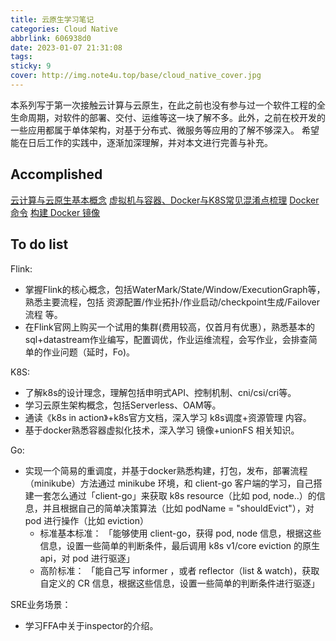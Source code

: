 ```yaml
---
title: 云原生学习笔记
categories: Cloud Native
abbrlink: 606938d0
date: 2023-01-07 21:31:08
tags:
sticky: 9
cover: http://img.note4u.top/base/cloud_native_cover.jpg
---
```


本系列写于第一次接触云计算与云原生，在此之前也没有参与过一个软件工程的全生命周期，对软件的部署、交付、运维等这一块了解不多。此外，之前在校开发的一些应用都属于单体架构，对基于分布式、微服务等应用的了解不够深入。
希望能在日后工作的实践中，逐渐加深理解，并对本文进行完善与补充。

## Accomplished

[云计算与云原生基本概念](http://note4u.top/post/6328194b.html)
[虚拟机与容器、Docker与K8S常见混淆点梳理](http://note4u.top/post/757d0b1c.html)
[Docker 命令](http://note4u.top/post/f0295783.html)
[构建 Docker 镜像](http://note4u.top/post/78184262.html)

## To do list
Flink:  
- 掌握Flink的核心概念，包括WaterMark/State/Window/ExecutionGraph等，熟悉主要流程，包括 资源配置/作业拓扑/作业启动/checkpoint生成/Failover流程 等。
- 在Flink官网上购买一个试用的集群(费用较高，仅首月有优惠），熟悉基本的sql+datastream作业编写，配置调优，作业运维流程，会写作业，会排查简单的作业问题（延时，Fo)。
  
K8S:
- 了解k8s的设计理念，理解包括申明式API、控制机制、cni/csi/cri等。
- 学习云原生架构概念，包括Serverless、OAM等。
- 通读《k8s in action》+k8s官方文档，深入学习 k8s调度+资源管理 内容。
- 基于docker熟悉容器虚拟化技术，深入学习 镜像+unionFS 相关知识。

Go:
- 实现一个简易的重调度，并基于docker熟悉构建，打包，发布，部署流程（minikube）方法通过 minikube 环境，和 client-go 客户端的学习，自己搭建一套怎么通过「client-go」来获取 k8s resource（比如 pod, node..）的信息，并且根据自己的简单决策算法（比如 podName = "shouldEvict"），对 pod 进行操作（比如 eviction） 
  - 标准基本标准： 「能够使用 client-go，获得 pod, node 信息，根据这些信息，设置一些简单的判断条件，最后调用 k8s v1/core eviction 的原生 api，对 pod 进行驱逐」
  - 高阶标准： 「能自己写 informer ，或者 reflector（list & watch)，获取 自定义的 CR 信息，根据这些信息，设置一些简单的判断条件进行驱逐」

SRE业务场景：
- 学习FFA中关于inspector的介绍。